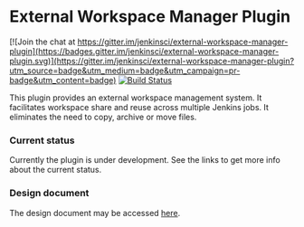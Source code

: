 # External Workspace Manager Plugin

[![Join the chat at https://gitter.im/jenkinsci/external-workspace-manager-plugin](https://badges.gitter.im/jenkinsci/external-workspace-manager-plugin.svg)](https://gitter.im/jenkinsci/external-workspace-manager-plugin?utm_source=badge&utm_medium=badge&utm_campaign=pr-badge&utm_content=badge)
[![Build Status](https://jenkins.ci.cloudbees.com/buildStatus/icon?job=plugins/external-workspace-manager-plugin)](https://jenkins.ci.cloudbees.com/job/plugins/job/external-workspace-manager-plugin/)

This plugin provides an external workspace management system.
It facilitates workspace share and reuse across multiple Jenkins jobs.
It eliminates the need to copy, archive or move files.

### Current status

Currently the plugin is under development. See the links to get more info about the current status.

### Design document

The design document may be accessed [here](https://docs.google.com/document/d/1yiisnsR7qg3XEEvch8vocWbitSUCZcoQ-pfzEVFg1eA/edit?usp=sharing).
